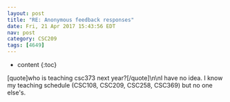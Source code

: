 ```yaml
---
layout: post
title: "RE: Anonymous feedback responses"
date: Fri, 21 Apr 2017 15:43:56 EDT
nav: post
category: CSC209
tags: [4649]
---
```


* content
{:toc}

[quote]who is teaching csc373 next year?[/quote]\n\nI have no idea. I know my teaching schedule (CSC108, CSC209, CSC258, CSC369) but no one else's.
<!-- more -->
<p></p>
